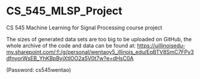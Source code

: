 # CS_545_MLSP_Project
CS 545 Machine Learning for Signal Processing course project


The sizes of generated data sets are too big to be uploaded on GitHub,
the whole archive of the code and data can be found at:
https://uillinoisedu-my.sharepoint.com/:f:/g/personal/wentaoy5_illinois_edu/EqBTV8SmC7FPv3dfnyorWsEB_YhKBpByjXtlOO2a5V0t7w?e=dHsC0A

(Password: cs545wentao)
